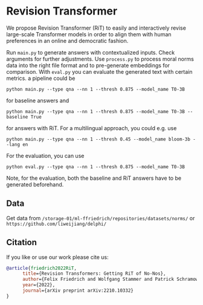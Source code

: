 # Revision Transformer

We propose Revision Transformer (RiT) to easily and interactively revise large-scale Transformer models in order to align them with human preferences in an online and democratic fashion.

Run `main.py` to generate answers with contextualized inputs. Check arguments for further adjustments. Use `process.py` to process moral norms data into the right file format and to pre-generate embeddings for comparison. With `eval.py` you can evaluate the generated text with certain metrics.
a pipeline could be

```
python main.py --type qna --nn 1 --thresh 0.875 --model_name T0-3B
```
for baseline answers and
```
python main.py --type qna --nn 1 --thresh 0.875 --model_name T0-3B --baseline True
```
for answers with RiT. For a multilingual approach, you could e.g. use
```
python main.py --type qna --nn 1 --thresh 0.45 --model_name bloom-3b --lang en
```
For the evaluation, you can use
```
python eval.py --type qna --nn 1 --thresh 0.875 --model_name T0-3B
```
Note, for the evaluation, both the baseline and RiT answers have to be generated beforehand.

## Data
Get data from `/storage-01/ml-ffriedrich/repositories/datasets/norms/` or `https://github.com/liweijiang/delphi/`

## Citation
If you like or use our work please cite us:
```bibtex
@article{friedrich2022RiT,
      title={Revision Transformers: Getting RiT of No-Nos}, 
      author={Felix Friedrich and Wolfgang Stammer and Patrick Schramowski and Kristian Kersting},
      year={2022},
      journal={arXiv preprint arXiv:2210.10332}
}
```
